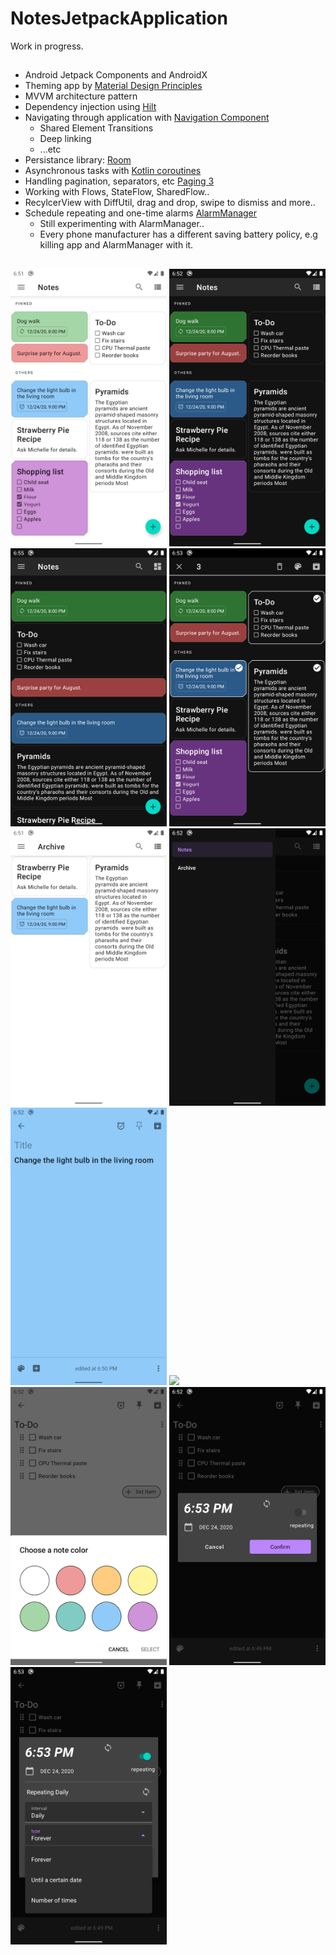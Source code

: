# NotesJetpackApplication

Work in progress.

## 

* Android Jetpack Components and AndroidX
* Theming app by [Material Design Principles](https://material.io/)
* MVVM architecture pattern
* Dependency injection using [Hilt](https://developer.android.com/training/dependency-injection/hilt-android)
* Navigating through application with [Navigation Component](https://developer.android.com/guide/navigation)
  * Shared Element Transitions
  * Deep linking 
  * ...etc
* Persistance library: [Room](https://developer.android.com/jetpack/androidx/releases/room)
* Asynchronous tasks with [Kotlin coroutines](https://developer.android.com/kotlin/coroutines)
* Handling pagination, separators, etc [Paging 3](https://developer.android.com/topic/libraries/architecture/paging/v3-overview)
* Working with Flows, StateFlow, SharedFlow..
* RecylcerView with DiffUtil, drag and drop, swipe to dismiss and more..
* Schedule repeating and one-time alarms [AlarmManager](https://developer.android.com/training/scheduling/alarms)
  * Still experimenting with AlarmManager..
  * Every phone manufacturer has a different saving battery policy, e.g killing app and AlarmManager with it.

## 

<img src=pictures/notes_light.png width=250 >
<img src=pictures/notes_dark.png width=250 >
<img src=pictures/notes_linear_dark.png width=250 >
<img src=pictures/multi_selection.png width=250 >
<img src=pictures/archive_light.png width=250 >
<img src=pictures/drawer_dark.png width=250 >
<img src=pictures/details.png width=250 >
<img src=pictures/details_checkitem.png width=250 >
<img src=pictures/color_picker.png width=250 >
<img src=pictures/reminder.png width=250 >
<img src=pictures/reminder_and_repeating.png width=250 >
